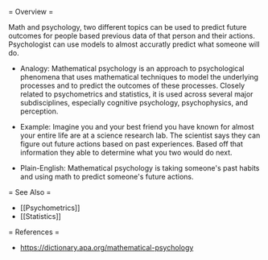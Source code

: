 = Overview =

Math and psychology, two different topics can be used to predict future outcomes for people based previous data of that person and their actions. Psychologist can use models to almost accuratly predict what someone will do.

- Analogy: Mathematical psychology is an approach to psychological phenomena that uses mathematical techniques to model the underlying processes and to predict the outcomes of these processes. Closely related to psychometrics and statistics, it is used across several major subdisciplines, especially cognitive psychology, psychophysics, and perception.

- Example: Imagine you and your best friend you have known for almost your entire life are at a science research lab. The scientist says they can figure out future actions based on past experiences. Based off that information they able to determine what you two would do next.

- Plain-English: Mathematical psychology is taking someone's past habits and using math to predict someone's future actions.<br />


= See Also =

- [[Psychometrics]]
- [[Statistics]]<br />


= References =

- https://dictionary.apa.org/mathematical-psychology
